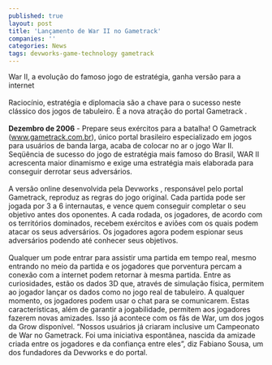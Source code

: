 ```yaml
---
published: true
layout: post
title: 'Lançamento de War II no Gametrack'
companies: ''
categories: News
tags: devworks-game-technology gametrack
---
```

War II, a evolu&ccedil;&atilde;o do famoso jogo de estrat&eacute;gia, ganha vers&atilde;o para a internet<br /><br />Racioc&iacute;nio, estrat&eacute;gia e diplomacia s&atilde;o a chave para o sucesso neste cl&aacute;ssico dos jogos de tabuleiro. &Eacute; a nova atra&ccedil;&atilde;o do portal Gametrack
.<br /> <br /><span style="font-weight: bold;">Dezembro de 2006</span> - Prepare seus ex&eacute;rcitos para a batalha! O Gametrack (www.gametrack.com.br), &uacute;nico portal brasileiro especializado em jogos para usu&aacute;rios de banda larga, acaba de colocar no ar o jogo War II. Seq&uuml;&ecirc;ncia de sucesso do jogo de estrat&eacute;gia mais famoso do Brasil, WAR II acrescenta maior dinamismo e exige uma estrat&eacute;gia mais elaborada para conseguir derrotar seus advers&aacute;rios.            <br />     <br />A vers&atilde;o online desenvolvida pela Devworks
, respons&aacute;vel pelo portal Gametrack, reproduz as regras do jogo original. Cada partida pode ser jogada por 3 a 6 internautas, e vence quem conseguir completar o seu objetivo antes dos oponentes. A cada rodada, os jogadores, de acordo com os territ&oacute;rios dominados, recebem ex&eacute;rcitos e avi&otilde;es com os quais podem atacar os seus advers&aacute;rios. Os jogadores agora podem espionar seus advers&aacute;rios podendo at&eacute; conhecer seus objetivos.<br />    <br />Qualquer um pode entrar para assistir uma partida em tempo real, mesmo entrando no meio da partida e os jogadores que porventura percam a conex&atilde;o com a internet podem retornar &agrave; mesma partida. Entre as curiosidades, est&atilde;o os dados 3D que, atrav&eacute;s de simula&ccedil;&atilde;o f&iacute;sica, permitem ao jogador lan&ccedil;ar os dados como no jogo real de tabuleiro. A qualquer momento, os jogadores podem usar o chat para se comunicarem. Estas caracter&iacute;sticas, al&eacute;m de garantir a jogabilidade, permitem aos jogadores fazerem novas amizades. Isso j&aacute; acontece com os f&atilde;s de War, um dos jogos da Grow dispon&iacute;vel. &ldquo;Nossos usu&aacute;rios j&aacute; criaram inclusive um Campeonato de War no Gametrack. Foi uma iniciativa espont&acirc;nea, nascida da amizade criada entre os jogadores e da confian&ccedil;a entre eles&rdquo;, diz Fabiano Sousa, um dos fundadores da Devworks e do portal.